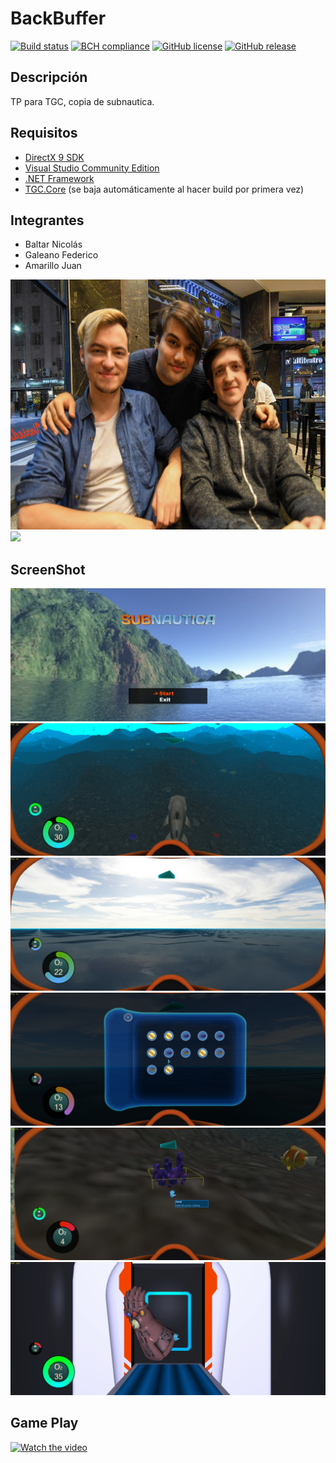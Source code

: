 # BackBuffer
[![Build status](https://ci.appveyor.com/api/projects/status/uvyboubq91uhwf3v?svg=true)](https://ci.appveyor.com/project/rejurime/tgc-group)
[![BCH compliance](https://bettercodehub.com/edge/badge/tgc-utn/tgc-group?branch=master)](https://bettercodehub.com/)
[![GitHub license](https://img.shields.io/github/license/tgc-utn/tgc-group.svg)](https://github.com/tgc-utn/tgc-group/blob/master/LICENSE)
[![GitHub release](https://img.shields.io/github/release/tgc-utn/tgc-group.svg)](https://github.com/tgc-utn/tgc-group/releases)

## Descripción
TP para TGC, copia de subnautica.

## Requisitos
* [DirectX 9 SDK](http://www.microsoft.com/en-us/download/details.aspx?displaylang=en&id=6812)
* [Visual Studio Community Edition](https://www.visualstudio.com/vs/community)
* [.NET Framework](https://www.microsoft.com/net/download/Windows/run)
* [TGC.Core](https://www.nuget.org/packages/TGC.Core/) (se baja automáticamente al hacer build por primera vez)

## Integrantes ##
* Baltar Nicolás
* Galeano Federico
* Amarillo Juan



<img src="https://github.com/ankomas/2019_1C_K3051_BackBuffer/blob/master/integrantes.jpg" height="400"> <img src="https://github.com/tgc-utn/tgc-utn.github.io/blob/master/images/trofeotp.png" height="300">

## ScreenShot ##
<img src="https://github.com/ankomas/2019_1C_K3051_BackBuffer/blob/master/screenshots/sc0.png">
<img src="https://github.com/ankomas/2019_1C_K3051_BackBuffer/blob/master/screenshots/sc1.png">
<img src="https://github.com/ankomas/2019_1C_K3051_BackBuffer/blob/master/screenshots/sc2.png">
<img src="https://github.com/ankomas/2019_1C_K3051_BackBuffer/blob/master/screenshots/sc3.png">
<img src="https://github.com/ankomas/2019_1C_K3051_BackBuffer/blob/master/screenshots/sc4.png">
<img src="https://github.com/ankomas/2019_1C_K3051_BackBuffer/blob/master/screenshots/sc5.png">

## Game Play ##
[![Watch the video](https://img.youtube.com/vi/qESIu8ozanU/0.jpg)](https://www.youtube.com/playlist?list=PLRM4L32DjvnazuMl8wZlbpEYL5Qh63ulG)
